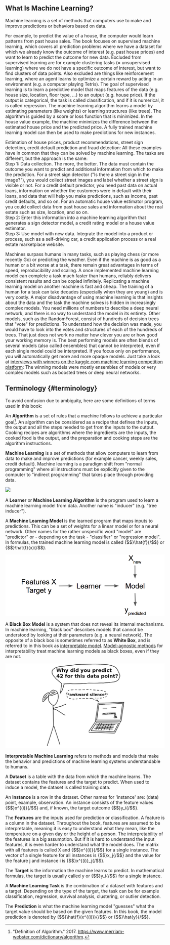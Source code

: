 ## What Is Machine Learning?

Machine learning is a set of methods that computers use to make and improve predictions or behaviors based on data.

For example, to predict the value of a house, the computer would learn patterns from past house sales.
The book focuses on supervised machine learning, which covers all prediction problems where we have a dataset for which we already know the outcome of interest (e.g. past house prices) and want to learn to predict the outcome for new data.
Excluded from supervised learning are for example clustering tasks (= unsupervised learning) where we do not have a specific outcome of interest, but want to find clusters of data points.
Also excluded are things like reinforcement learning, where an agent learns to optimize a certain reward by acting in an environment (e.g. a computer playing Tetris).
The goal of supervised learning is to learn a predictive model that maps features of the data (e.g. house size, location, floor type, ...) to an output (e.g. house price).
If the output is categorical, the task is called classification, and if it is numerical, it is called regression.
The machine learning algorithm learns a model by estimating parameters (like weights) or learning structures (like trees).
The algorithm is guided by a score or loss function that is minimized.
In the house value example, the machine minimizes the difference between the estimated house price and the predicted price.
A fully trained machine learning model can then be used to make predictions for new instances.

Estimation of house prices, product recommendations, street sign detection, credit default prediction and fraud detection:
All these examples have in common that they can be solved by machine learning.
The tasks are different, but the approach is the same:  
Step 1: Data collection.
The more, the better.
The data must contain the outcome you want to predict and additional information from which to make the prediction.
For a street sign detector ("Is there a street sign in the image?"), you would collect street images and label whether a street sign is visible or not.
For a credit default predictor, you need past data on actual loans, information on whether the customers were in default with their loans, and data that will help you make predictions, such as income, past credit defaults, and so on.
For an automatic house value estimator program, you could collect data from past house sales and information about the real estate such as size, location, and so on.  
Step 2: Enter this information into a machine learning algorithm that generates a sign detector model, a credit rating model or a house value estimator.  
Step 3: Use model with new data.
Integrate the model into a product or process, such as a self-driving car, a credit application process or a real estate marketplace website.

Machines surpass humans in many tasks, such as playing chess (or more recently Go) or predicting the weather.
Even if the machine is as good as a human or a bit worse at a task, there remain great advantages in terms of speed, reproducibility and scaling.
A once implemented machine learning model can complete a task much faster than humans, reliably delivers consistent results and can be copied infinitely.
Replicating a machine learning model on another machine is fast and cheap.
The training of a human for a task can take decades (especially when they are young) and is very costly.
A major disadvantage of using machine learning is that insights about the data and the task the machine solves is hidden in increasingly complex models.
You need millions of numbers to describe a deep neural network, and there is no way to understand the model in its entirety.
Other models, such as the RandomForest, consist of hundreds of decision trees that "vote" for predictions.
To understand how the decision was made, you would have to look into the votes and structures of each of the hundreds of trees.
That just does not work no matter how clever you are or how good your working memory is.
The best performing models are often blends of several models (also called ensembles) that cannot be interpreted, even if each single model could be interpreted.
If you focus only on performance, you will automatically get more and more opaque models.
Just take a look at [interviews with winners on the kaggle.com machine learning competition platform](http://blog.kaggle.com/):
The winning models were mostly ensembles of models or very complex models such as boosted trees or deep neural networks.


## Terminology {#terminology}
To avoid confusion due to ambiguity, here are some definitions of terms used in this book:

An **Algorithm** is a set of rules that a machine follows to achieve a particular goal[^algorithm].
An algorithm can be considered as a recipe that defines the inputs, the output and all the steps needed to get from the inputs to the output.
Cooking recipes are algorithms where the ingredients are the inputs, the cooked food is the output, and the preparation and cooking steps are the algorithm instructions.  


**Machine Learning** is a set of methods that allow computers to learn from data to make and improve predictions (for example cancer, weekly sales, credit default).
Machine learning is a paradigm shift from "normal programming" where all instructions must be explicitly given to the computer to "indirect programming" that takes place through providing data.

![](images/programing-ml.png)

A **Learner** or **Machine Learning Algorithm** is the program used to learn a machine learning model from data.
Another name is "inducer" (e.g. "tree inducer").


A **Machine Learning Model** is the learned program that maps inputs to predictions.
This can be a set of weights for a linear model or for a neural network.
Other names for the rather unspecific word "model" are "predictor" or - depending on the task - "classifier" or "regression model".
In formulas, the trained machine learning model is called {$$}\hat{f}{/$$} or {$$}\hat{f}(x){/$$}.

![A learner learns a model from labeled training data. The model is used to make predictions.](images/learner.png)


A **Black Box Model** is a system that does not reveal its internal mechanisms.
In machine learning, "black box" describes models that cannot be understood by looking at their parameters (e.g. a neural network).
The opposite of a black box is sometimes referred to as **White Box**, and is referred to in this book as [interpretable model](#simple).
[Model-agnostic methods](#agnostic) for interpretability treat machine learning models as black boxes, even if they are not.

![](images/iml.png)


**Interpretable Machine Learning** refers to methods and models that make the behavior and predictions of machine learning systems understandable to humans.


A **Dataset** is a table with the data from which the machine learns.
The dataset contains the features and the target to predict.
When used to induce a model, the dataset is called training data.

An **Instance** is a row in the dataset. 
Other names for 'instance' are: (data) point, example, observation.
An instance consists of the feature values {$$}x^{(i)}{/$$} and, if known, the target outcome {$$}y_i{/$$}.

The **Features** are the inputs used for prediction or classification.
A feature is a column in the dataset.
Throughout the book, features are assumed to be interpretable, meaning it is easy to understand what they mean, like the temperature on a given day or the height of a person.
The interpretability of the features is a big assumption.
But if it is hard to understand the input features, it is even harder to understand what the model does.
The matrix with all features is called X and {$$}x^{(i)}{/$$} for a single instance.
The vector of a single feature for all instances is {$$}x_j{/$$} and the value for the feature j and instance i is {$$}x^{(i)}_j{/$$}.

The **Target** is the information the machine learns to predict. 
In mathematical formulas, the target is usually called y or {$$}y_i{/$$} for a single instance.

A **Machine Learning Task** is the combination of a dataset with features and a target.
Depending on the type of the target, the task can be for example classification, regression, survival analysis, clustering, or outlier detection.

The **Prediction** is what the machine learning model "guesses" what the target value should be based on the given features.
In this book, the model prediction is denoted by {$$}\hat{f}(x^{(i)}){/$$} or {$$}\hat{y}{/$$}.



[^algorithm]: "Definition of Algorithm." 2017. https://www.merriam-webster.com/dictionary/algorithm.
